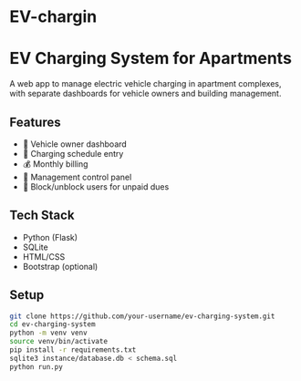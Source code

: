 # EV-chargin
# EV Charging System for Apartments

A web app to manage electric vehicle charging in apartment complexes, with separate dashboards for vehicle owners and building management.

## Features

- 🚗 Vehicle owner dashboard
- 🔌 Charging schedule entry
- 💰 Monthly billing
- 👮 Management control panel
- 🛑 Block/unblock users for unpaid dues

## Tech Stack

- Python (Flask)
- SQLite
- HTML/CSS
- Bootstrap (optional)

## Setup

```bash
git clone https://github.com/your-username/ev-charging-system.git
cd ev-charging-system
python -m venv venv
source venv/bin/activate
pip install -r requirements.txt
sqlite3 instance/database.db < schema.sql
python run.py

